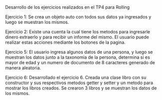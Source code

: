 Desarrollo de los ejercicios realizados en el TP4 para Rolling

Ejercicio 1: Se crea un objeto auto con todos sus datos ya ingresados y luego se muestran los mismos.

Ejercicio 2: Existe una cuenta la cual tiene los metodos para ingresarle dinero extraerlo y para recibir un informe del mismo. El usuario puede realizar estas acciones mediante los botones de la pagina.

Ejercicio 5: El usuario ingresa algunos datos de una persona, y luego se muestran los datos junto a la taxonomia de la persona, determina si es mayor de edad y un numero de documento de 8 caracteres generado de manera aleatoria.

Ejercicio 6: Desarrollado el ejercicio 6. Creada una clase libro con su constructor y sus respectivos metodos getter y setter y un metodo para mostrar los libros creados. Se crearon 3 libros y se muestran los datos de los mismos.
